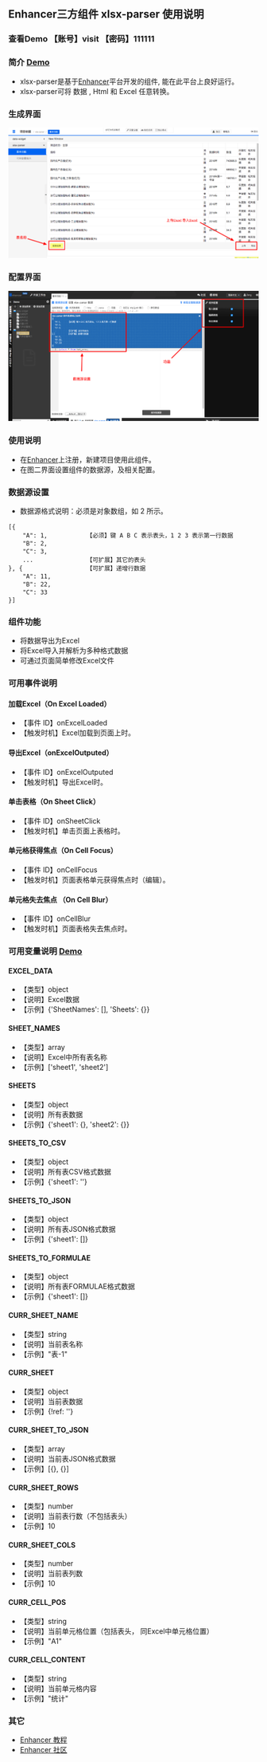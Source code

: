 ## Enhancer三方组件 xlsx-parser 使用说明
### 查看Demo 【账号】visit 【密码】111111
### 简介 [Demo](http://47.96.99.14:5301/#107)
- xlsx-parser是基于[Enhancer](https://enhancer.io)平台开发的组件, 能在此平台上良好运行。
- xlsx-parser可将 数据 , Html 和 Excel 任意转换。

### 生成界面
![](https://github.com/ZengXiangJun/xlsx-parser/blob/master/images/2.png)
### 配置界面
![](https://github.com/ZengXiangJun/xlsx-parser/blob/master/images/1.png)

### 使用说明
- 在[Enhancer](https://enhancer.io)上注册，新建项目使用此组件。
- 在图二界面设置组件的数据源，及相关配置。

### 数据源设置
- 数据源格式说明：必须是对象数组，如 2 所示。
```
[{
    "A": 1,           【必须】键 A B C 表示表头，1 2 3 表示第一行数据
    "B": 2,
    "C": 3,
    ...               【可扩展】其它的表头
}, {                  【可扩展】递增行数据
    "A": 11,
    "B": 22,
    "C": 33
}]
```

### 组件功能
- 将数据导出为Excel
- 将Excel导入并解析为多种格式数据
- 可通过页面简单修改Excel文件


### 可用事件说明
#### 加载Excel（On Excel Loaded）
- 【事件 ID】onExcelLoaded
- 【触发时机】Excel加载到页面上时。

#### 导出Excel（onExcelOutputed）
- 【事件 ID】onExcelOutputed
- 【触发时机】导出Excel时。

#### 单击表格（On Sheet Click）
- 【事件 ID】onSheetClick
- 【触发时机】单击页面上表格时。


#### 单元格获得焦点（On Cell Focus）
- 【事件 ID】onCellFocus
- 【触发时机】页面表格单元获得焦点时（编辑）。

#### 单元格失去焦点 （On Cell Blur）
- 【事件 ID】onCellBlur
- 【触发时机】页面表格失去焦点时。

### 可用变量说明 [Demo](http://47.96.99.14:5301/#105)
#### EXCEL_DATA
- 【类型】object
- 【说明】Excel数据
- 【示例】{'SheetNames': [], 'Sheets': {}}

#### SHEET_NAMES
- 【类型】array
- 【说明】Excel中所有表名称
- 【示例】['sheet1', 'sheet2']

#### SHEETS
- 【类型】object
- 【说明】所有表数据
- 【示例】{'sheet1': {}, 'sheet2': {}}

#### SHEETS_TO_CSV
- 【类型】object
- 【说明】所有表CSV格式数据
- 【示例】{'sheet1': ''}

#### SHEETS_TO_JSON
- 【类型】object
- 【说明】所有表JSON格式数据
- 【示例】{'sheet1': []}

#### SHEETS_TO_FORMULAE
- 【类型】object
- 【说明】所有表FORMULAE格式数据
- 【示例】{'sheet1': []}

#### CURR_SHEET_NAME
- 【类型】string
- 【说明】当前表名称
- 【示例】"表-1"

#### CURR_SHEET
- 【类型】object
- 【说明】当前表数据
- 【示例】{!ref: ''}

#### CURR_SHEET_TO_JSON
- 【类型】array
- 【说明】当前表JSON格式数据
- 【示例】[{}, {}]

#### CURR_SHEET_ROWS
- 【类型】number
- 【说明】当前表行数（不包括表头）
- 【示例】10

#### CURR_SHEET_COLS
- 【类型】number
- 【说明】当前表列数
- 【示例】10

#### CURR_CELL_POS
- 【类型】string
- 【说明】当前单元格位置（包括表头， 同Excel中单元格位置）
- 【示例】"A1"

#### CURR_CELL_CONTENT
- 【类型】string
- 【说明】当前单元格内容
- 【示例】"统计"


### 其它
- [Enhancer 教程](https://enhancer.io/tutorials)
- [Enhancer 社区](https://forum.enhancer.io/#p=1&t=5)
